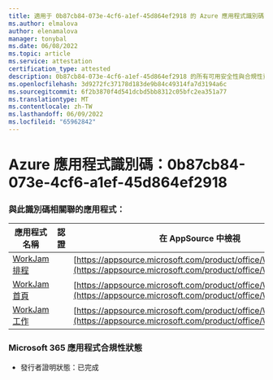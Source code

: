 ```yaml
---
title: 適用于 0b87cb84-073e-4cf6-a1ef-45d864ef2918 的 Azure 應用程式識別碼資訊
ms.author: elmalova
author: elenamalova
manager: tonybal
ms.date: 06/08/2022
ms.topic: article
ms.service: attestation
certification_type: attested
description: 0b87cb84-073e-4cf6-a1ef-45d864ef2918 的所有可用安全性與合規性資訊。
ms.openlocfilehash: 3d9272fc37178d183de9b84c49314fa7d3194a6c
ms.sourcegitcommit: 6f2b3870f4d541dcbd5bb8312c05bfc2ea351a77
ms.translationtype: MT
ms.contentlocale: zh-TW
ms.lasthandoff: 06/09/2022
ms.locfileid: "65962842"
---
```

# <a name="azure-app-id-0b87cb84-073e-4cf6-a1ef-45d864ef2918"></a>Azure 應用程式識別碼：0b87cb84-073e-4cf6-a1ef-45d864ef2918


### <a name="apps-associated-with-this-id"></a>與此識別碼相關聯的應用程式：
| **應用程式名稱** | **認證** | **在 AppSource 中檢視** |
|--------------|---------------|-----------------------|
| [WorkJam 排程](../forward/WA200003058.md) |  | [https://appsource.microsoft.com/product/office/WA200003058](https://appsource.microsoft.com/product/office/WA200003058) |
| [WorkJam 首頁](../forward/WA200003060.md) |  | [https://appsource.microsoft.com/product/office/WA200003060](https://appsource.microsoft.com/product/office/WA200003060) |
| [WorkJam 工作](../forward/WA200003241.md) |  | [https://appsource.microsoft.com/product/office/WA200003241](https://appsource.microsoft.com/product/office/WA200003241) |

### <a name="microsoft-365-app-compliance-status"></a>Microsoft 365 應用程式合規性狀態
- 發行者證明狀態：已完成

